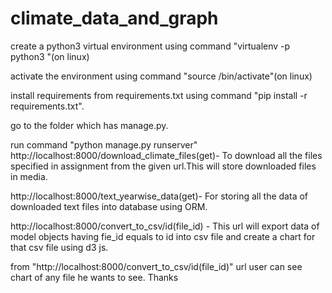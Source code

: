 # climate_data_and_graph
create a python3 virtual environment using command "virtualenv -p python3 "(on linux)

activate the environment using command "source /bin/activate"(on linux)

install requirements from requirements.txt using command "pip install -r requirements.txt".

go to the folder which has manage.py.

run command "python manage.py runserver" http://localhost:8000/download_climate_files(get)- To download all the files specified in assignment from the given url.This will store downloaded files in media.

http://localhost:8000/text_yearwise_data(get)- For storing all the data of downloaded text files into database using ORM.

http://localhost:8000/convert_to_csv/id(file_id) - This url will export data of model objects having fie_id equals to id into csv file and create a chart for that csv file using d3 js.

from "http://localhost:8000/convert_to_csv/id(file_id)" url user can see chart of any file he wants to see. Thanks
